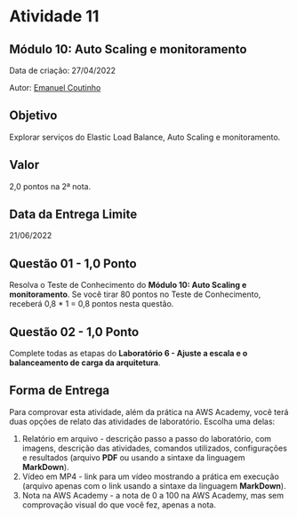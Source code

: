 # Atividade 11

## Módulo 10: Auto Scaling e monitoramento

Data de criação: 27/04/2022

Autor: [Emanuel Coutinho](https://github.com/emanuelcoutinho)

## Objetivo
Explorar serviços do Elastic Load Balance, Auto Scaling e monitoramento.

## Valor
2,0 pontos na 2ª nota.

## Data da Entrega Limite
21/06/2022

## Questão 01 - 1,0 Ponto
Resolva o Teste de Conhecimento do **Módulo 10: Auto Scaling e monitoramento**. Se você tirar 80 pontos no Teste de Conhecimento, receberá 0,8 * 1 = 0,8 pontos nesta questão.

## Questão 02 - 1,0 Ponto
Complete todas as etapas do **Laboratório 6 - Ajuste a escala e o balanceamento de carga da arquitetura**.

## Forma de Entrega

Para comprovar esta atividade, além da prática na AWS Academy, você terá duas opções de relato das atividades de laboratório. Escolha uma delas:

1. Relatório em arquivo - descrição passo a passo do laboratório, com imagens, descrição das atividades, comandos utilizados, configurações e resultados (arquivo **PDF** ou usando a sintaxe da linguagem **MarkDown**).
2. Vídeo em MP4 - link para um vídeo mostrando a prática em execução (arquivo apenas com o link usando a sintaxe da linguagem **MarkDown**).
3. Nota na AWS Academy - a nota de 0 a 100 na AWS Academy, mas sem comprovação visual do que você fez, apenas a nota. 
